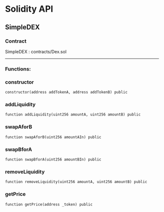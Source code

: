 # Solidity API

## SimpleDEX

### Contract
SimpleDEX : contracts/Dex.sol

 --- 
### Functions:
### constructor

```solidity
constructor(address addTokenA, address addTokenB) public
```

### addLiquidity

```solidity
function addLiquidity(uint256 amountA, uint256 amountB) public
```

### swapAforB

```solidity
function swapAforB(uint256 amountAIn) public
```

### swapBforA

```solidity
function swapBforA(uint256 amountBIn) public
```

### removeLiquidity

```solidity
function removeLiquidity(uint256 amountA, uint256 amountB) public
```

### getPrice

```solidity
function getPrice(address _token) public
```

